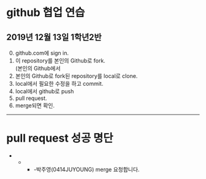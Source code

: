 github 협업 연습
==============
2019년 12월 13일 1학년2반
----------------------
0. github.com에 sign in. 
1. 이 repository를 본인의 Github로 fork.<br>
   (본인의 Github에서 
2. 본인의 Github로 fork된 repository를 local로 clone.
3. local에서 필요한 수정을 하고 commit.
4. local에서 github로 push
5. pull request.
6. merge되면 확인.
- - - -
# pull request 성공 명단
- - - -박주영(0414JUYOUNG) merge 요청합니다.
